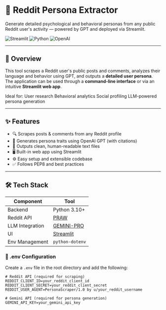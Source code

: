 # 🤖 Reddit Persona Extractor

Generate detailed psychological and behavioral personas from any public Reddit user's activity — powered by GPT and deployed via Streamlit.

![Streamlit](https://img.shields.io/badge/Deployed%20with-Streamlit-red?style=flat-square)
![Python](https://img.shields.io/badge/Python-3.10+-blue.svg?style=flat-square)
![OpenAI](https://img.shields.io/badge/LLM-GPT--4-lightgreen?style=flat-square)

---

## 🚀 Overview

This tool scrapes a Reddit user's public posts and comments, analyzes their language and behavior using GPT, and outputs a **detailed user persona**. The application can be used through a **command-line interface** or via an intuitive **Streamlit web app**.

Ideal for:
 User research
 Behavioral analytics
 Social profiling
 LLM-powered persona generation

---

## ✨ Features

- 🔍 Scrapes posts & comments from any Reddit profile  
- 🧠 Generates persona traits using OpenAI GPT (with citations)  
- 📄 Outputs clean, human-readable text files  
- 🖥️ Built-in web app using Streamlit  
- ⚙️ Easy setup and extensible codebase  
- ✅ Follows PEP8 and best practices  

---

## 🛠️ Tech Stack

| Component       | Tool |
|----------------|------|
| Backend         | Python 3.10+ |
| Reddit API      | [PRAW](https://praw.readthedocs.io/) |
| LLM Integration | [GEMINI-PRO](https://aistudio.google.com/) |
| UI              | [Streamlit](https://streamlit.io) |
| Env Management  | `python-dotenv` |


### 🔐 .env Configuration

Create a `.env` file in the root directory and add the following:

```env
# Reddit API (required for scraping)
REDDIT_CLIENT_ID=your_reddit_client_id
REDDIT_CLIENT_SECRET=your_reddit_client_secret
REDDIT_USER_AGENT=PersonaScraper/1.0 by u/your_reddit_username

# Gemini API (required for persona generation)
GEMINI_API_KEY=your_gemini_api_key
